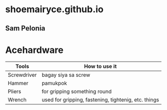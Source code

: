# shoemairyce.github.io
## Sam Pelonia

# **Acehardware**

| Tools| How to use it |
| ----------- | ----------- |
| Screwdriver | bagay siya sa screw |
| Hammer | pamukpok |
| Pliers | for gripping something round |
| Wrench | used for gripping, fastening, tightenig, etc. things |
